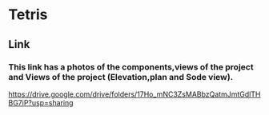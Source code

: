 # Tetris
 ## Link
   ### This link has a photos of the components,views of the project and Views of the project (Elevation,plan and Sode view).
      
   https://drive.google.com/drive/folders/17Ho_mNC3ZsMABbzQatmJmtGdlTHBG7iP?usp=sharing
